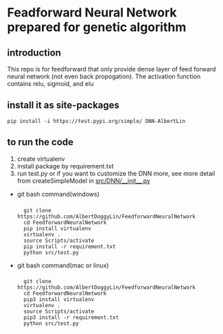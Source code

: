 # Feadforward Neural Network prepared for genetic algorithm
## introduction
This repo is for feedforward that only provide dense layer of feed forward neural network (not even back propogation).
The activation function contains relu, sigmoid, and elu

## install it as site-packages
    pip install -i https://test.pypi.org/simple/ DNN-AlbertLin

## to run the code
1. create virtualenv
2. install package by requirement.txt
3. run test.py or if you want to customize the DNN more, see more detail from createSimpleModel in [src/DNN/\_\_init\_\_.py](src/DNN/__init__.py)

- git bash command(windows)
    ###
        git clone https://github.com/AlbertDoggyLin/FeedforwardNeuralNetwork
        cd FeedforwardNeuralNetwork
        pip install virtualenv
        virtualenv .
        source Scripts/activate
        pip install -r requirement.txt
        python src/test.py

- git bash command(mac or linux)
    ###
        git clone https://github.com/AlbertDoggyLin/FeedforwardNeuralNetwork
        cd FeedforwardNeuralNetwork
        pip3 install virtualenv
        virtualenv .
        source Scripts/activate
        pip3 install -r requirement.txt
        python src/test.py


